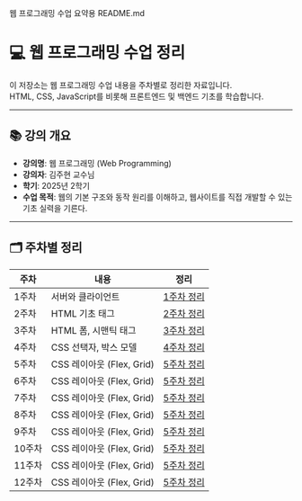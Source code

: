 웹 프로그래밍 수업 요약용 README.md
# 💻 웹 프로그래밍 수업 정리

이 저장소는 웹 프로그래밍 수업 내용을 주차별로 정리한 자료입니다.  
HTML, CSS, JavaScript를 비롯해 프론트엔드 및 백엔드 기초를 학습합니다.

---

## 📚 강의 개요

- **강의명**: 웹 프로그래밍 (Web Programming)
- **강의자**: 김주현 교수님
- **학기**: 2025년 2학기
- **수업 목적**: 웹의 기본 구조와 동작 원리를 이해하고, 웹사이트를 직접 개발할 수 있는 기초 실력을 기른다.

---

## 🗂️ 주차별 정리

| 주차 | 내용 | 정리 |
|------|------|------|
| 1주차 | 서버와 클라이언트 | [1주차 정리](./0903/readme.md) |
| 2주차 | HTML 기초 태그 | [2주차 정리](./0910/README.md) |
| 3주차 | HTML 폼, 시맨틱 태그 | [3주차 정리](.//0917/Readme.md) |
| 4주차 | CSS 선택자, 박스 모델 | [4주차 정리](./notes/week04.md) |
| 5주차 | CSS 레이아웃 (Flex, Grid) | [5주차 정리](./notes/week05.md)
| 6주차 | CSS 레이아웃 (Flex, Grid) | [5주차 정리](./notes/week05.md)
| 7주차 | CSS 레이아웃 (Flex, Grid) | [5주차 정리](./notes/week05.md)
| 8주차 | CSS 레이아웃 (Flex, Grid) | [5주차 정리](./notes/week05.md)
| 9주차 | CSS 레이아웃 (Flex, Grid) | [5주차 정리](./notes/week05.md)
| 10주차 | CSS 레이아웃 (Flex, Grid) | [5주차 정리](./notes/week05.md)
| 11주차 | CSS 레이아웃 (Flex, Grid) | [5주차 정리](./notes/week05.md)
| 12주차 | CSS 레이아웃 (Flex, Grid) | [5주차 정리](./notes/week05.md)
